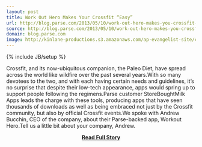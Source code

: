 ```yaml
---
layout: post
title: Work Out Hero Makes Your Crossfit “Easy”
url: http://blog.parse.com/2013/05/10/work-out-hero-makes-you-crossfit-easy/
source: http://blog.parse.com/2013/05/10/work-out-hero-makes-you-crossfit-easy/
domain: blog.parse.com
image: http://kinlane-productions.s3.amazonaws.com/ap-evangelist-site/curated/screenshots/8554_blog_parse_com.png
---
```

{% include JB/setup %}<p>Crossfit, and its now-ubiquitous companion, the Paleo Diet, have spread across the world like wildfire over the past several years.With so many devotees to the two, and with each having certain needs and guidelines, it’s no surprise that despite their low-tech appearance, apps would spring up to support people following the regimens.Parse customer StoreBoughtMilk Apps leads the charge with these tools, producing apps that have seen thousands of downloads as well as being embraced not just by the Crossfit community, but also by official Crossfit events.We spoke with Andrew Bucchin, CEO of the company, about their Parse-backed app, Workout Hero.Tell us a little bit about your company, Andrew.</p>
<center><p><a href="http://blog.parse.com/2013/05/10/work-out-hero-makes-you-crossfit-easy/" style='padding:25px; font-sze:18px; font-weight: bold;'>Read Full Story</a></p></center>
